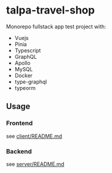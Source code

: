 # talpa-travel-shop

Monorepo fullstack app test project with:

- Vuejs
- Pinia
- Typescript
- GraphQL
- Apollo
- MySQL
- Docker
- type-graphql
- typeorm

## Usage

### Frontend

see [client/README.md](client/README.md)

### Backend

see [server/README.md](server/README.md)
